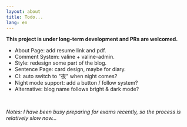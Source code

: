 ```yaml
---
layout: about
title: Todo...
lang: en
---
```


**This project is under long-term development and PRs are welcomed.**

- About Page: add resume link and pdf.
- Comment System: valine + valine-admin.
- Style: redesign some part of the blog.
- Sentence Page: card design, maybe for diary.
- CI: auto switch to "夜" when night comes?
- Night mode support: add a button / follow system?
- Alternative: blog name follows bright & dark mode?

<br />

_Notes: I have been busy preparing for exams recently, so the process is relatively slow now..._
